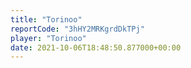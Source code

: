 ```yaml
---
title: "Torinoo"
reportCode: "3hHY2MRKgrdDkTPj"
player: "Torinoo"
date: 2021-10-06T18:48:50.877000+00:00
---
```

